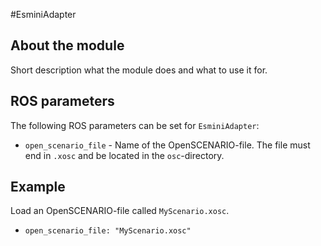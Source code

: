 #EsminiAdapter

## About the module
Short description what the module does and what to use it for.

## ROS parameters
The following ROS parameters can be set for `EsminiAdapter`:

- `open_scenario_file` - Name of the OpenSCENARIO-file. The file must end in `.xosc` and be located in the `osc`-directory.


## Example
Load an OpenSCENARIO-file called `MyScenario.xosc`.

- `open_scenario_file: "MyScenario.xosc"`


